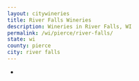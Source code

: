```yaml
---
layout: citywineries
title: River Falls Wineries
description: Wineries in River Falls, WI
permalink: /wi/pierce/river-falls/
state: wi
county: pierce
city: river falls
---
```

-
